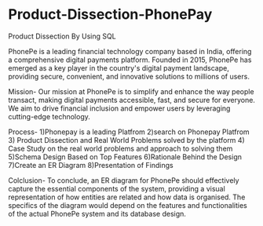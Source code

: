 # Product-Dissection-PhonePay
Product Dissection By Using SQL

PhonePe is a leading financial technology company based in India, offering a comprehensive digital payments platform. Founded in 2015, PhonePe has emerged as a key player in the country's digital payment landscape, providing secure, convenient, and innovative solutions to millions of users.

Mission-
Our mission at PhonePe is to simplify and enhance the way people transact, making digital payments accessible, fast, and secure for everyone. We aim to drive financial inclusion and empower users by leveraging cutting-edge technology.

Process-
1)Phonepay is a leading Platfrom
2)search on Phonepay Platfrom
3) Product Dissection and Real World Problems solved by the platform
4) Case Study on the real world problems and approach to solving them
5)Schema Design Based on Top Features
6)Rationale Behind the Design
7)Create an ER Diagram
8)Presentation of Findings

Colclusion-
To conclude, an ER diagram for PhonePe should effectively capture the essential components of the system, providing a visual representation of how entities are related and how data is organised. The specifics of the diagram would depend on the features and functionalities of the actual PhonePe system and its database design.


